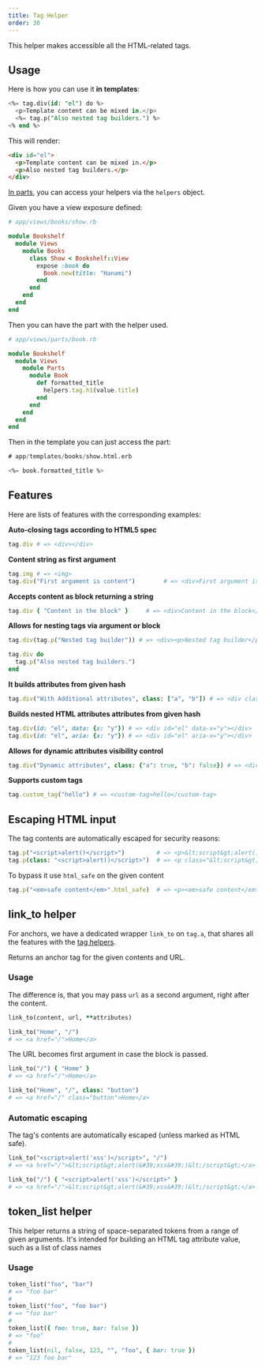 ```yaml
---
title: Tag Helper
order: 30
---
```


This helper makes accessible all the HTML-related tags.

## Usage

Here is how you can use it **in templates**:

```sql
<%= tag.div(id: "el") do %>
  <p>Template content can be mixed in.</p>
  <%= tag.p("Also nested tag builders.") %>
<% end %>
```

This will render:

```html
<div id="el">
  <p>Template content can be mixed in.</p>
  <p>Also nested tag builders.</p>
</div>
```

[In parts](/v2.1/views/parts), you can access your helpers via the `helpers` object.

Given you have a view exposure defined:

```ruby
# app/views/books/show.rb

module Bookshelf
  module Views
    module Books
      class Show < Bookshelf::View
        expose :book do
          Book.new(title: "Hanami")
        end
      end
    end
  end
end
```

Then you can have the part with the helper used.

```ruby
# app/views/parts/book.rb

module Bookshelf
  module Views
    module Parts
      module Book
        def formatted_title
          helpers.tag.h1(value.title)
        end
      end
    end
  end
end
```

Then in the template you can just access the part:

```sql
# app/templates/books/show.html.erb

<%= book.formatted_title %>
```

## Features

Here are lists of features with the corresponding examples:

**Auto-closing tags according to HTML5 spec**

```ruby
tag.div # => <div></div>
```

**Content string as first argument**

```ruby
tag.img # => <img>
tag.div("First argument is content")        # => <div>First argument is content</div>
```

**Accepts content as block returning a string**

```ruby
tag.div { "Content in the block" }     # => <div>Content in the block</div>
```

**Allows for nesting tags via argument or block**

```ruby
tag.div(tag.p("Nested tag builder")) # => <div><p>Nested tag builder</p></div>

tag.div do
  tag.p("Also nested tag builders.")
end
```

**It builds attributes from given hash**

```ruby
tag.div("With Additional attributes", class: ["a", "b"]) # => <div class="a b">With additional attributes</div>
```

**Builds nested HTML attributes attributes from given hash**

```ruby
tag.div(id: "el", data: {x: "y"}) # => <div id="el" data-x="y"></div>
tag.div(id: "el", aria: {x: "y"}) # => <div id="el" aria-x="y"></div>
```

**Allows for dynamic attributes visibility control**

```ruby
tag.div("Dynamic attributes", class: {"a": true, "b": false}) # => <div class="a">Dynamic Attributes</div>
```

**Supports custom tags**

```ruby
tag.custom_tag("hello") # => <custom-tag>hello</custom-tag>
```


## Escaping HTML input

The tag contents are automatically escaped for security reasons:

```ruby
tag.p("<script>alert()</script>")         # => <p>&lt;script&gt;alert()&lt;/script&gt;</p>
tag.p(class: "<script>alert()</script>")  # => <p class="&lt;script&gt;alert()&lt;/script&gt;"></p>
```

To bypass it use `html_safe` on the given content

```ruby
tag.p("<em>safe content</em>".html_safe)  # => <p><em>safe content</em></p>
```

## link_to helper

For anchors, we have a dedicated wrapper `link_to` on `tag.a`, that shares all the features with the [tag helpers](/v2.1/helpers/overview#tag-helper).

Returns an anchor tag for the given contents and URL.
### Usage

The difference is, that you may pass `url` as a second argument, right after the content.

```ruby
link_to(content, url, **attributes)

link_to("Home", "/")
# => <a href="/">Home</a>
```

The URL becomes first argument in case the block is passed.

```ruby
link_to("/") { "Home" }
# => <a href="/">Home</a>

link_to("Home", "/", class: "button")
# => <a href="/" class="button">Home</a>
```

### Automatic escaping

The tag's contents are automatically escaped (unless marked as HTML safe).

```ruby
link_to("<script>alert('xss')</script>", "/")
# => <a href="/">&lt;script&gt;alert(&#39;xss&#39;)&lt;/script&gt;</a>

link_to("/") { "<script>alert('xss')</script>" }
# => <a href="/">&lt;script&gt;alert(&#39;xss&#39;)&lt;/script&gt;</a>
```

## token_list helper

This helper returns a string of space-separated tokens from a range of given arguments. It's intended for building an HTML tag attribute value, such as a list of class names

### Usage

```ruby
token_list("foo", "bar")
# => "foo bar"
#
token_list("foo", "foo bar")
# => "foo bar"
#
token_list({ foo: true, bar: false })
# => "foo"
#
token_list(nil, false, 123, "", "foo", { bar: true })
# => "123 foo bar"
```
